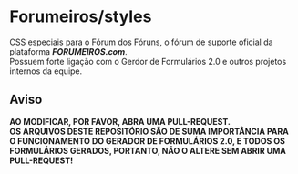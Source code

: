 # Forumeiros/styles

CSS especiais para o Fórum dos Fóruns, o fórum de suporte oficial da plataforma ***FORUMEIROS.com***.  
Possuem forte ligação com o Gerdor de Formulários 2.0 e outros projetos internos da equipe.

## Aviso

**AO MODIFICAR, POR FAVOR, ABRA UMA PULL-REQUEST.  
OS ARQUIVOS DESTE REPOSITÓRIO SÃO DE SUMA IMPORTÂNCIA PARA O FUNCIONAMENTO DO GERADOR DE FORMULÁRIOS 2.0, E TODOS OS FORMULÁRIOS GERADOS, PORTANTO, NÃO O ALTERE SEM ABRIR UMA PULL-REQUEST!**
